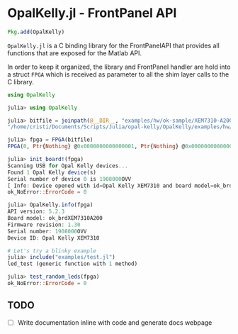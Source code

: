 # OpalKelly.jl - FrontPanel API

```julia
Pkg.add(OpalKelly)
```

`OpalKelly.jl` is a C binding library for the FrontPanelAPI that provides all
functions that are exposed for the Matlab API.

In order to keep it organized, the library and FrontPanel handler are hold into
a struct `FPGA` which is received as parameter to all the shim layer calls to
the C library.

```julia
using OpalKelly

julia> using OpalKelly

julia> bitfile = joinpath(@__DIR__, "examples/hw/ok-sample/XEM7310-A200/First.bit")
"/home/cristi/Documents/Scripts/Julia/opal-kelly/OpalKelly/examples/hw/ok-sample/XEM7310-A200/First.bit"

julia> fpga = FPGA(bitfile)
FPGA(0, Ptr{Nothing} @0x0000000000000001, Ptr{Nothing} @0x0000000000000001, "/home/cristi/Documents/Scripts/Julia/opal-kelly/OpalKelly/examples/hw/ok-sample/XEM7310-A200/First.bit", UInt8[], false, 0)

julia> init_board!(fpga)
Scanning USB for Opal Kelly devices...
Found 1 Opal Kelly device(s)
Serial number of device 0 is 1908000OVV
[ Info: Device opened with id=Opal Kelly XEM7310 and board model=ok_brdXEM7310A200
ok_NoError::ErrorCode = 0

julia> OpalKelly.info(fpga)
API version: 5.2.3
Board model: ok_brdXEM7310A200
Firmware revision: 1.30
Serial number: 1908000OVV
Device ID: Opal Kelly XEM7310

# Let's try a blinky example
julia> include("examples/test.jl")
led_test (generic function with 1 method)

julia> test_random_leds(fpga)
ok_NoError::ErrorCode = 0
```

## TODO

- [ ] Write documentation inline with code and generate docs webpage
